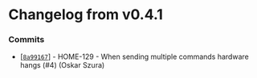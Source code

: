 # Changelog from v0.4.1
### Commits
* [[`8a99167`](http://github.com/oskarszura/smart-home-agent-esp8266/commit/8a991673d34ef01a5544a268755f34d132ae3cd5)] - HOME-129 - When sending multiple commands hardware hangs (#4) (Oskar Szura)